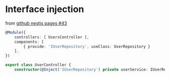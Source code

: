 # Interface injection
from [github nestjs pages #43](https://github.com/nestjs/nest/issues/43)
```typescript
@Module({
    controllers: [ UsersController ],
    components: [
        { provide: 'IUserRepository', useClass: UserRepository }
    ],
})
```

```typescript
export class UserController {
    constructor(@Inject('IUserRepository') private userService: IUserRepository) {}
```